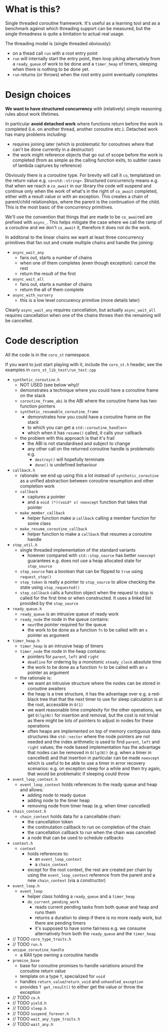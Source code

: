 # What is this?

Single threaded coroutine framework. It's useful as a learning tool
and as a benchmark against which threading support can be measured,
but the single threadness is quite a limitation to actual real usage.

The threading model is (single threaded obviously):
- on a thead call `run` with a root entry point
- `run` will internally start the entry point, then loop piking
  alternativly from a `ready_queue` of work to be done and a `timer_heap`
  of timers, sleeping when there is nothing to be done yet.
- `run` returns (or throws) when the root entry point eventually
  completes


# Design choices

**We want to have structured concurrency** with (relatively) simple reasoning
rules about work lifetimes.

In particular **avoid detached work** where functions return before the work is
completed (i.e. on another thread, another coroutine etc.). Detached work has
many problems including:
- requires joining later (which is problematic for coroutines where that
  can't be done currently in a destructor)
- the work might reference objects that go out of scope before the work is
  completed (from as simple as the calling function exits, to subtler cases
  of lambda captures by reference)

Obviously there is a coroutine type. For brevity will call it `co`, templatized
on the return value e.g. `co<std::string>`. Structured concurrencly means e.g.
that when we reach a `co_await` in our library the code will suspend and
continue only when the work of what's in the right of `co_await` completed,
either with a result value or with an exception.
This creates a chain of parent/child relationships, where the parent is the
continuation of the child. This is the most basic of the concurrency primitives.

We'll use the convention that things that are made to be `co_await`ed are
prefixed with `async_`. This helps mitigate the case where we call the ramp of
a coroutine and we don't `co_await` it, therefore it does not do the work.

In additonal to the linear chains we want at least three concurrency primitives
that fan out and create multiple chains and handle the joining:
- `async_wait_any`
  - fans out, starts a number of chains
  - when one of them completes (even though exception): cancel the rest
  - return the result of the first
- `async_wait_all`
  - fans out, starts a number of chains
  - return the all of them complete
- `async_with_nursery`
  - this is a low level concurency primitive (more details later)

Clearly `async_wait_any` requires cancellation, but actually `async_wait_all`
requires cancellation when one of the chains throws then the remaining will
be cancelled.


# Code description

All the code is in the `coro_st` namespace.

If you want to just start playing with it, include the `coro_st.h` header,
see the examples in `coro_st_lib_test\run_test.cpp`

- `synthetic_coroutine.h`
  - NOT USED (see below why)! 
  - demonstrates a technique where you could have a coroutine frame on the stack
  - `coroutine_frame_abi` is the ABI where the coroutine frame has two function pointers
  - `synthetic_resumable_coroutine_frame`
    - demonstrates how you could have a coroutine frame on the stack
    - to which you can get a `std::coroutine_handle<>`
    - which when it has `resume()` called, it calls your callback
  - the problem with this approach is that it's frail
    - the ABI is not standardised and subject to change
    - any other call on the returned coroutine handle is problematic e.g.
      - `destroy()` will hopefully terminate
      - `done()` is undefined behaviour
- `callback.h`
  - rationale: we end up using this a lot instead of `synthetic_coroutine` as
    a unified abstraction between coroutine resumption and other completion
    work
  - `callback`
    - captures a pointer
    - and a `void (*)(void* x) noexcept` function that takes that pointer
  - `make_member_callback`
    - helper function make a `callback` calling a member function for some
      class
  - `make_resume_coroutine_callback`
    - helper function to make a `callback` that resumes a coroutine handle
- `stop_util.h`
  - single threaded implementation of the standard variants
    - however compared with `std::stop_source` has better `noexcept`
      guarantees e.g. does not use a heap allocated state for `stop_source`
  - `stop_source` has a boolean that can be flipped to `true` using
    `request_stop()`
  - `stop_token` is really a pointer to `stop_source` to allow checking the
    state using `stop_requested()`
  - `stop_callback` calls a function object when the request to stop is called
    for the first time or when constructed. It uses a linked list provided
    by the `stop_source`
- `ready_queue.h`
  - `ready_queue` is an intrusive queue of ready work
  - `ready_node` the node in the queue contains:
    - `next`the pointer required for the queue
    - the work to be done as a function `fn`
      to be called with an `x` pointer as argument
- `timer_heap.h`
  - `timer_heap` is an intrusive heap of timers
  - `timer_node` the node in the heap contains:
    - pointers for `parent`, `left` and `right`
    - `deadline` for ordering by a monotonic `steady_clock` absolute time
    - the work to be done as a function `fn`
      to be called with an `x` pointer as argument
  - the rationale is:
    - we want an intrusive structure where the nodes can be stored
      in coroutine awaiters
    - the heap is a tree structure, it has the advantage over e.g.
      a red-black tree that that the next timer to use for sleep
      calculation is at the root, accessible in `O(1)`
    - we want reasonable time complexity for the other operations,
      we get `O(lg(N))` for insertion and removal, but the cost is not
      trivial as there might be lots of pointers to adjust in nodes
      for these operations
    - often heaps are implemented on top of memory contiguous data
      structures like `std::vector` where the node pointers are not
      needed and the index arithmetic is used to find `parent`, `left`
      and `right` values; the node based implementation has the
      advantage that nodes can be removed in `O(lg(N))` (e.g. when a timer
      in cancelled) and that insertion in particular can be made `noexcept`
      which is useful to be able to use a timer in error recovery
      scenarios: e.g. on exception sleep for a while and then try again,
      that would be problematic if sleeping could throw
- `event_loop_context.h`
  - `event_loop_context` holds references to the ready queue and heap and
    allows:
    - adding node to ready queue
    - adding node to the timer heap
    - removing node from timer heap (e.g. when timer cancelled)
- `chain_context.h`
  - `chain_context` holds data for a cancellable chain:
    - the cancellation token
    - the continutation callback to run on completion of the chain
    - the cancellation callback to run when the chain was cancelled
    - a node that can be used to schedule callbacks
- `context.h`
  - `context`
    - holds references to:
      - an `event_loop_context`
      - a `chain_context`
    - except for the root context, the rest are created per chain
      by using the `event_loop_context` reference from the parent
      and a new `chain_context` (via a constructor)
- `event_loop.h`
  - `event_loop`
    - helper class holding a `ready_queue` and a `timer_heap`
    - `do_current_pending_work`
      - reads current pending tasks from both queue and heap and runs them
      - returns a duration to sleep if there is no more ready work, but
        there are pending timers
      - it's supposed to have some fairness e.g. we consume alternatively
        from both the `ready_queue` and the `timer_heap`
- // TODO `coro_type_traits.h`
- // TODO `run.h`
- `unique_coroutine_handle`
  - a RAII type owning a coroutine handle
- `promise_base`
  - base for coroutine promises to handle variations around the coroutine
    return value
  - template on a type `T`, specialized for `void`
  - handles `return_value`/`return_void` and `unhandled_exception`
  - provides `T get_result()` to either get the value or throw the exception
- // TODO `co.h`
- // TODO `yield.h`
- // TODO `sleep.h`
- // TODO `suspend_forever.h`
- // TODO `wait_any_type_traits.h`
- // TODO `wait_any.h`